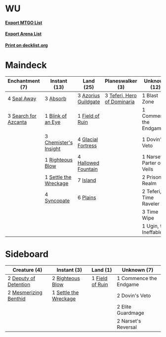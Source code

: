 # WU

#### [Export MTGO List](../collection/WU/WU.txt)
#### [Export Arena List](../collection/WU/WU_arena.txt)
#### [Print on decklist.org](http://decklist.org/?deckmain=3%09Absorb%0A3%09Azorius%20Guildgate%0A1%09Blast%20Zone%0A1%09Blink%20of%20an%20Eye%0A3%09Chemister's%20Insight%0A1%09Commence%20the%20Endgame%0A1%09Dovin's%20Veto%0A1%09Field%20of%20Ruin%0A4%09Glacial%20Fortress%0A4%09Hallowed%20Fountain%0A7%09Island%0A1%09Narset,%20Parter%20of%20Veils%0A6%09Plains%0A2%09Prison%20Realm%0A1%09Righteous%20Blow%0A4%09Seal%20Away%0A3%09Search%20for%20Azcanta%0A1%09Settle%20the%20Wreckage%0A4%09Syncopate%0A3%09Teferi,%20Hero%20of%20Dominaria%0A2%09Teferi,%20Time%20Raveler%0A3%09Time%20Wipe%0A1%09Ugin,%20the%20Ineffable&deckside=1%09Commence%20the%20Endgame%0A2%09Deputy%20of%20Detention%0A2%09Dovin's%20Veto%0A2%09Elite%20Guardmage%0A1%09Field%20of%20Ruin%0A2%09Mesmerizing%20Benthid%0A2%09Narset's%20Reversal%0A2%09Righteous%20Blow%0A1%09Settle%20the%20Wreckage)
# Maindeck

|                                        Enchantment (7)                                        |                                          Instant (13)                                          |                                          Land (25)                                           |                                           Planeswalker (3)                                           |      Unknown (12)       |
|-----------------------------------------------------------------------------------------------|------------------------------------------------------------------------------------------------|----------------------------------------------------------------------------------------------|------------------------------------------------------------------------------------------------------|-------------------------|
|4 [Seal Away](http://gatherer.wizards.com/Pages/Card/Details.aspx?multiverseid=442919)         |3 [Absorb](http://gatherer.wizards.com/Pages/Card/Details.aspx?multiverseid=23155)              |3 [Azorius Guildgate](http://gatherer.wizards.com/Pages/Card/Details.aspx?multiverseid=376256)|3 [Teferi, Hero of Dominaria](http://gatherer.wizards.com/Pages/Card/Details.aspx?multiverseid=443095)|1 Blast Zone             |
|3 [Search for Azcanta](http://gatherer.wizards.com/Pages/Card/Details.aspx?multiverseid=435226)|1 [Blink of an Eye](http://gatherer.wizards.com/Pages/Card/Details.aspx?multiverseid=442934)    |1 [Field of Ruin](http://gatherer.wizards.com/Pages/Card/Details.aspx?multiverseid=435415)    |                                                                                                      |1 Commence the Endgame   |
|                                                                                               |3 [Chemister's Insight](http://gatherer.wizards.com/Pages/Card/Details.aspx?multiverseid=452782)|4 [Glacial Fortress](http://gatherer.wizards.com/Pages/Card/Details.aspx?multiverseid=190562) |                                                                                                      |1 Dovin's Veto           |
|                                                                                               |1 [Righteous Blow](http://gatherer.wizards.com/Pages/Card/Details.aspx?multiverseid=240185)     |4 [Hallowed Fountain](http://gatherer.wizards.com/Pages/Card/Details.aspx?multiverseid=97071) |                                                                                                      |1 Narset, Parter of Veils|
|                                                                                               |1 [Settle the Wreckage](http://gatherer.wizards.com/Pages/Card/Details.aspx?multiverseid=435186)|7 [Island](http://gatherer.wizards.com/Pages/Card/Details.aspx?multiverseid=439857)           |                                                                                                      |2 Prison Realm           |
|                                                                                               |4 [Syncopate](http://gatherer.wizards.com/Pages/Card/Details.aspx?multiverseid=442955)          |6 [Plains](http://gatherer.wizards.com/Pages/Card/Details.aspx?multiverseid=439856)           |                                                                                                      |2 Teferi, Time Raveler   |
|                                                                                               |                                                                                                |                                                                                              |                                                                                                      |3 Time Wipe              |
|                                                                                               |                                                                                                |                                                                                              |                                                                                                      |1 Ugin, the Ineffable    |


# Sideboard

|                                          Creature (4)                                          |                                          Instant (3)                                           |                                         Land (1)                                         |     Unknown (7)      |
|------------------------------------------------------------------------------------------------|------------------------------------------------------------------------------------------------|------------------------------------------------------------------------------------------|----------------------|
|2 [Deputy of Detention](http://gatherer.wizards.com/Pages/Card/Details.aspx?multiverseid=457309)|2 [Righteous Blow](http://gatherer.wizards.com/Pages/Card/Details.aspx?multiverseid=240185)     |1 [Field of Ruin](http://gatherer.wizards.com/Pages/Card/Details.aspx?multiverseid=435415)|1 Commence the Endgame|
|2 [Mesmerizing Benthid](http://gatherer.wizards.com/Pages/Card/Details.aspx?multiverseid=457187)|1 [Settle the Wreckage](http://gatherer.wizards.com/Pages/Card/Details.aspx?multiverseid=435186)|                                                                                          |2 Dovin's Veto        |
|                                                                                                |                                                                                                |                                                                                          |2 Elite Guardmage     |
|                                                                                                |                                                                                                |                                                                                          |2 Narset's Reversal   |

